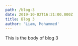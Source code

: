 ```yaml
---
path: /blog-3
date: 2019-10-02T16:21:00.000Z
title: Blog 3
author: 'Liam, Mohammed'
---
```

This is the body of blog 3
